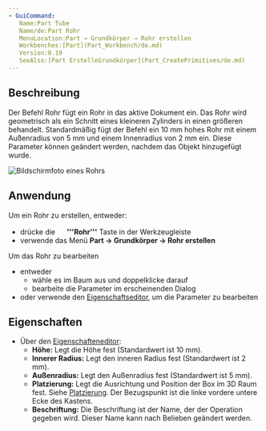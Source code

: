 ```yaml
---
- GuiCommand:
   Name:Part Tube
   Name/de:Part Rohr
   MenuLocation:Part → Grundkörper → Rohr erstellen
   Workbenches:[Part](Part_Workbench/de.md)
   Version:0.19
   SeeAlso:[Part ErstelleGrundkörper](Part_CreatePrimitives/de.md)
---
```


## Beschreibung

Der Befehl Rohr fügt ein Rohr in das aktive Dokument ein. Das Rohr wird geometrisch als ein Schnitt eines kleineren Zylinders in einen größeren behandelt. Standardmäßig fügt der Befehl ein 10 mm hohes Rohr mit einem Außenradius von 5 mm und einem Innenradius von 2 mm ein. Diese Parameter können geändert werden, nachdem das Objekt hinzugefügt wurde.

![Bildschirmfoto eines Rohrs](images/Part_Tube-screenshot.png )

## Anwendung

Um ein Rohr zu erstellen, entweder:

-   drücke die **<img src="images/Part_Tube.svg" width=16px> '''Rohr'''** Taste in der Werkzeugleiste
-   verwende das Menü **Part → Grundkörper → Rohr erstellen**

Um das Rohr zu bearbeiten

-   entweder
    -   wähle es im Baum aus und doppelklicke darauf
    -   bearbeite die Parameter im erscheinenden Dialog
-   oder verwende den [ Eigenschaftseditor](Property_Editor/de.md), um die Parameter zu bearbeiten

## Eigenschaften

-   Über den [ Eigenschafteneditor](Property_Editor/de.md):
    -   **Höhe:** Legt die Höhe fest (Standardwert ist 10 mm).
    -   **Innerer Radius:** Legt den inneren Radius fest (Standardwert ist 2 mm).
    -   **Außenradius:** Legt den Außenradius fest (Standardwert ist 5 mm).
    -   **Platzierung:** Legt die Ausrichtung und Position der Box im 3D Raum fest. Siehe [ Platzierung](Placement/de.md). Der Bezugspunkt ist die linke vordere untere Ecke des Kastens.
    -   **Beschriftung:** Die Beschriftung ist der Name, der der Operation gegeben wird. Dieser Name kann nach Belieben geändert werden.





 
